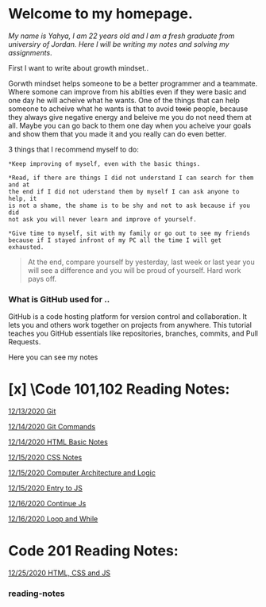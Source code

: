 
# **Welcome to my homepage**.


_My name is Yahya, I am 22 years old and I am a fresh graduate from universiry of Jordan. Here I will be writing my notes and solving my assignments_.

First I want to write about growth mindset..

 Gorwth mindset helps someone to be a better programmer and a teammate. Where somone can improve from his abilties even if they 
 were basic and one day he will acheive what he wants. One of the things that can help someone to acheive what he wants is that 
 to avoid ~~toxic~~ people, because they always give negative energy and beleive me you do not need them at all. Maybe you can go 
 back to them one day when you acheive your goals and show them that you made it and you really can do even better. 
 
 3 things that I recommend myself to do:
 
    *Keep improving of myself, even with the basic things.
   
    *Read, if there are things I did not understand I can search for them and at     
    the end if I did not uderstand them by myself I can ask anyone to help, it 
    is not a shame, the shame is to be shy and not to ask because if you did     
    not ask you will never learn and improve of yourself.
   
    *Give time to myself, sit with my family or go out to see my friends 
    because if I stayed infront of my PC all the time I will get exhausted. 

>At the end, compare yourself by yesterday, last week or last year you will see a difference and you will be proud of yourself. Hard work pays off.

### What is GitHub used for ..
GitHub is a code hosting platform for version control and collaboration. It lets you and others work together on projects from anywhere. This tutorial teaches you GitHub essentials like repositories, branches, commits, and Pull Requests.

Here you can see my notes


# [x] \Code 101,102 Reading Notes:

[12/13/2020 Git](https://yahyaomari.github.io/reading-notes/reading-notes2)

[12/14/2020 Git Commands](https://yahyaomari.github.io/reading-notes/reading-noted)

[12/14/2020 HTML Basic Notes](https://yahyaomari.github.io/lab04/ReadNotes.html)

[12/15/2020 CSS Notes](https://yahyaomari.github.io/reading-notes/read05)

[12/15/2020 Computer Architecture and Logic](https://yahyaomari.github.io/reading-notes/ComputerArchitectureandLogic)

[12/15/2020 Entry to JS](https://yahyaomari.github.io/reading-notes/lab06anotes)

[12/16/2020 Continue Js](https://yahyaomari.github.io/reading-notes/noteslab07)

[12/16/2020 Loop and While](https://yahyaomari.github.io/reading-notes/whileloops)


# Code 201 Reading Notes:


[12/25/2020 HTML, CSS and JS](https://yahyaomari.github.io/reading-notes/class-01)

### reading-notes

